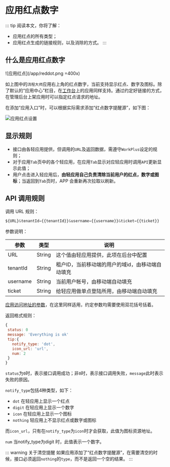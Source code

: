 # 应用红点数字

::: tip 阅读本文，你将了解：
* 应用红点的所有类型；
* 应用红点生成的链接规则，以及消除的方式。
:::

## 什么是应用红点数字

![应用红点](/app/reddot.png =400x)

如上图中的`流程大师`应用右上角的红点数字，当前支持显示红点、数字及图标。除了默认的“应用中心”栏目，在[工作台](/light-app/workbench.md)上的应用同样支持。通过约定好链接的方式，在管理后台上架应用时可以指定红点请求的地址。

在添加“应用入口”时，可以根据实际需求添加“红点数字提醒源”，如下图：

![应用红点设置](/app/notify-setting.png)

## 显示规则

* 接口由各轻应用提供，但调用的`URL`及返回数据，需遵守`WorkPlus`设定的规则；
* 对于应用`Tab`页中的各个轻应用，在应用`Tab`显示对应轻应用时调用`API`更新显示此值；
* 用户点击进入轻应用后，**由轻应用自己负责清除当前用户的红点，数字或图标**；当返回到`Tab`页时，APP 会重新再次拉取以刷新。

## API 调用规则

调用 URL 规则：

```js
${URL}&tenantId={{tenantId}}&username={{username}}&ticket={{ticket}}
```

参数说明：

| 参数 | 类型 | 说明|
| - | - | - |
| URL |  String | 这个值由轻应用提供，此项在后台中配置 |
| tenantId | String | 租户ID，当前移动端的用户的域id，由移动端自动填充 | 
| username | String | 当前用户帐号，由移动端自动填充|
| ticket | String | 给轻应用做单点登陆所用，由移动端自动填充 |

[应用访问地址的参数](/light-app/create.html#启动地址)，在这里同样适用，约定参数均需要使用双花括号括着。

返回格式规则：

```js
{
 status: 0
 message: 'Everything is ok'
 tip:{
   notify_type: 'dot',
   icon_url: 'url',
   num: 2
 }
}
```

`status`为`0`时，表示接口调用成功；非`0`时，表示接口调用失败，`message`此时表示失败的原因。

`notify_type`包括4种类型，如下：

* `dot` 在轻应用上显示一个红点
* `digit` 在轻应用上显示一个数字
* `icon` 在轻应用上显示一个图标
* `nothing` 轻应用上不显示红点或数字或图标

而`icon_url`，只有在`notify_type`为`icon`时才会获取，此值为图标资源地址。

`num` 当notify_type为digit 时，此值表示一个数字。

::: warning 关于清空提醒
如果应用添加了“红点数字提醒源”，在需要清空的时候，接口必须返回`nothing`的`type`，而不是返回一个空的结果。
:::